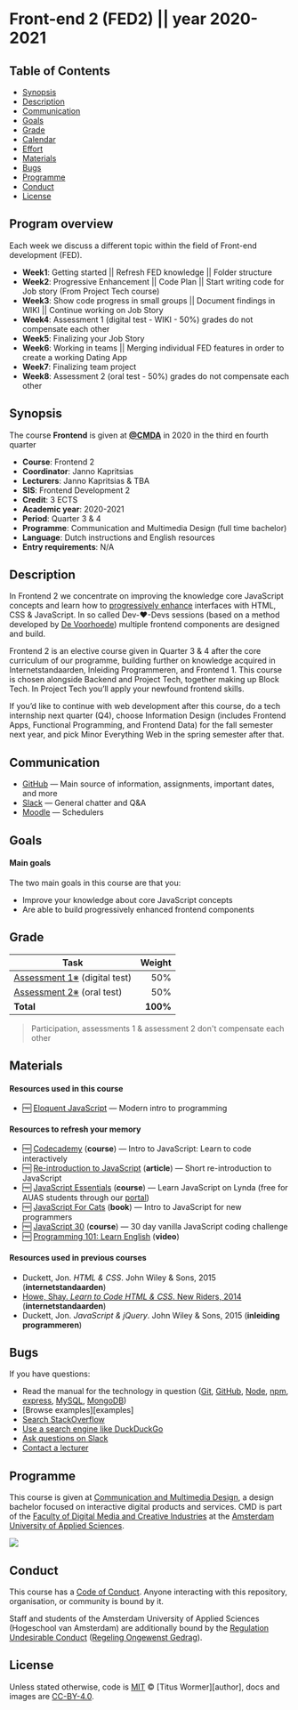 # Front-end 2 (FED2) || year 2020-2021

<!--lint disable no-html-->

<!--lint enable maximum-line-length-->

## Table of Contents

* [Synopsis](#synopsis)
* [Description](#description)
* [Communication](#communication)
* [Goals](#goals)
* [Grade](#grade)
* [Calendar](#calendar)
* [Effort](#effort)
* [Materials](#materials)
* [Bugs](#bugs)
* [Programme](#programme)
* [Conduct](#conduct)
* [License](#license)

## Program overview

Each week we discuss a different topic within the field of Front-end development (FED).

* **Week1**: Getting started || Refresh FED knowledge || Folder structure 
* **Week2**: Progressive Enhancement || Code Plan || Start writing code for Job story (From Project Tech course)
* **Week3**: Show code progress in small groups || Document findings in WIKI || Continue working on Job Story
* **Week4**: Assessment 1 (digital test - WIKI - 50%) grades do not compensate each other 
* **Week5**: Finalizing your Job Story
* **Week6**: Working in teams || Merging individual FED features in order to create a working Dating App
* **Week7**: Finalizing team project
* **Week8**: Assessment 2 (oral test - 50%) grades do not compensate each other 

## Synopsis

The course **Frontend** is given at [**@CMDA**][cmda] in 2020 in the third en fourth quarter

* **Course**: Frontend 2
* **Coordinator**: Janno Kapritsias
* **Lecturers**: Janno Kapritsias & TBA
* **SIS**: Frontend Development 2
* **Credit**: 3 ECTS
* **Academic year**: 2020-2021
* **Period**: Quarter 3 & 4
* **Programme**: Communication and Multimedia Design (full time bachelor)
* **Language**: Dutch instructions and English resources
* **Entry requirements**: N/A

## Description

In Frontend 2 we concentrate on improving the knowledge core JavaScript concepts and learn how to [progressively enhance][pe] interfaces with HTML, CSS & JavaScript. In so called Dev-❤️-Devs sessions (based on a method developed by [De Voorhoede][voorhoede]) multiple frontend components are designed and build.

Frontend 2 is an elective course given in Quarter 3 & 4 after the core curriculum of our programme, building further on knowledge acquired in Internetstandaarden, Inleiding Programmeren, and Frontend 1. This course is chosen alongside Backend and Project Tech, together making up Block Tech. In Project Tech you’ll apply your newfound frontend skills.

If you’d like to continue with web development after this course, do a tech internship next quarter (Q4), choose Information Design (includes Frontend Apps, Functional Programming, and Frontend Data) for the fall semester next year, and pick Minor Everything Web in the spring semester after that.

## Communication

* [GitHub][gh-fe] — Main source of information, assignments, important dates, and more
* [Slack][slack] — General chatter and Q&A
* [Moodle][moodle-fe] — Schedulers

## Goals

#### Main goals

The two main goals in this course are that you:

* Improve your knowledge about core JavaScript concepts
* Are able to build progressively enhanced frontend components

## Grade

| Task                               |   Weight |
| ---------------------------------- | -------: |
| [Assessment 1※][a1] (digital test) |      50% |
| [Assessment 2※][a2] (oral test)    |      50% |
| **Total**                          | **100%** |

> Participation, assessments 1 & assessment 2 don't compensate each other

## Materials

#### Resources used in this course

* 🆓 [Eloquent JavaScript](https://eloquentjavascript.net/3rd_edition/) — Modern intro to programming

#### Resources to refresh your memory

* 🆓 [Codecademy](https://www.codecademy.com/learn/introduction-to-javascript)
  (**course**) — Intro to JavaScript: Learn to code interactively
* 🆓 [Re-introduction to JavaScript](https://developer.mozilla.org/Web/JavaScript/A_re-introduction_to_JavaScript)
  (**article**) — Short re-introduction to JavaScript
* 🆓 [JavaScript Essentials](https://www.lynda.com/JavaScript-tutorials/JavaScript-Essential-Training/574716-2.html)
  (**course**) — Learn JavaScript on Lynda
  (free for AUAS students through our [portal][lynda-portal])
* 🆓 [JavaScript For Cats](http://jsforcats.com)
  (**book**) — Intro to JavaScript for new programmers
* 🆓 [JavaScript 30](https://javascript30.com)
  (**course**) — 30 day vanilla JavaScript coding challenge
* 🆓 [Programming 101: Learn English](https://youtu.be/pOwnBPaW5zE)
  (**video**)

#### Resources used in previous courses

* Duckett, Jon.
  _HTML & CSS_.
  John Wiley & Sons, 2015
  (**internetstandaarden**)
* [Howe, Shay.
  _Learn to Code HTML & CSS_.
  New Riders, 2014][html-css]
  (**internetstandaarden**)
* Duckett, Jon.
  _JavaScript & jQuery_.
  John Wiley & Sons, 2015
  (**inleiding programmeren**)

## Bugs

If you have questions:

* Read the manual for the technology in question
  ([Git](https://git-scm.com/docs),
  [GitHub](https://guides.github.com),
  [Node](https://nodejs.org/api/),
  [npm](https://docs.npmjs.com),
  [express](http://expressjs.com/en/4x/api.html),
  [MySQL](https://dev.mysql.com/doc/refman/5.7/en/),
  [MongoDB](https://docs.mongodb.com))
* [Browse examples][examples]
* [Search StackOverflow][stackoverflow]
* [Use a search engine like DuckDuckGo][duckduckgo]
* [Ask questions on Slack][slack]
* [Contact a lecturer][synopsis]

## Programme

This course is given at [Communication and Multimedia Design][bachelor], a
design bachelor focused on interactive digital products and services. CMD is
part of the [Faculty of Digital Media and Creative Industries][faculty] at the
[Amsterdam University of Applied Sciences][university].

[![][cmd-logo]][bachelor]

## Conduct

This course has a [Code of Conduct][coc]. Anyone interacting with this
repository, organisation, or community is bound by it.

Staff and students of the Amsterdam University of Applied Sciences (Hogeschool
van Amsterdam) are additionally bound by the [Regulation Undesirable
Conduct][ruc] ([Regeling Ongewenst Gedrag][rog]).

## License

Unless stated otherwise, code is [MIT][] © [Titus Wormer][author],
docs and images are [CC-BY-4.0][].

[mit]: license.md#code
[cc-by-4.0]: license.md#documentation-and-images
[cmda]: https://github.com/cmda
[fe3]: https://github.com/cmda-fe3/course-17-18
[gh-fe]: https://github.com/cmda-fe/course-1819
[slack]: https://cmda-tech.slack.com
[moodle-fe]: https://moodle.cmd.hva.nl/course/view.php?id=451
[rooster]: https://rooster.hva.nl
[pe]: https://en.wikipedia.org/wiki/Progressive_enhancement
[http]: https://tools.ietf.org/html/rfc2068
[command-line]: https://en.wikipedia.org/wiki/Command-line_interface
[git]: https://git-scm.com
[stackoverflow]: https://stackoverflow.com
[duckduckgo]: https://duckduckgo.com
[synopsis]: #synopsis
[minor]: https://cmda.github.io/minor-everything-web/
[voorhoede]: https://www.voorhoede.nl
[html-css]: https://learn.shayhowe.com/html-css/
[safari]: http://rps.hva.nl:2048/login?url=http://proquest.safaribooksonline.com/?uicode=hva
[lynda-portal]: https://lyndaportal.ict.hva.nl
[ydkjs-1]: https://github.com/getify/You-Dont-Know-JS/blob/master/up%20&%20going/README.md#you-dont-know-js-up--going
[ydkjs-2]: https://github.com/getify/You-Dont-Know-JS/blob/master/scope%20&%20closures/README.md#you-dont-know-js-scope--closures
[ydkjs-3]: https://github.com/getify/You-Dont-Know-JS/blob/master/this%20&%20object%20prototypes/README.md#you-dont-know-js-this--object-prototypes
[ydkjs-4]: https://github.com/getify/You-Dont-Know-JS/blob/master/types%20&%20grammar/README.md#you-dont-know-js-types--grammar
[ydkjs-5]: https://github.com/getify/You-Dont-Know-JS/blob/master/async%20&%20performance/README.md#you-dont-know-js-async--performance
[ydkjs-6]: https://github.com/getify/You-Dont-Know-JS/blob/master/es6%20&%20beyond/README.md#you-dont-know-js-es6--beyond
[bachelor]: https://www.cmd-amsterdam.nl/english/
[faculty]: https://www.amsterdamuas.com/faculty/fdmci/faculty-of-digital-media-and-creative-industries.html
[university]: https://www.amsterdamuas.com
[cmd-logo]: images/cmd.jpg
[coc]: code-of-conduct.md
[ruc]: https://www.amsterdamuas.com/practical-matters/algemeen/hva-breed/juridische-zaken/legal-affairs/regulation-undesirable-conduct/regulation-undesirable-conduct.html#anker-3-complaints-authority
[rog]: https://www.hva.nl/praktisch/algemeen/hva-breed/juridische-zaken/loket-beroep-bezwaar-en-klacht/regeling-ongewenst-gedrag/regeling-ongewenst-gedrag.html?origin=gbS4rg%2FDTZuxQ6lGVF%2BN1A
[a1]: assessment-1.md
[a2]: assessment-2.md
[participation]: participation.md
[w1]: week-1.md
[w2]: week-2.md
[w3]: week-3.md
[w4]: week-4.md
[w5]: week-5.md
[w6]: week-6.md
[w1lec]: week-1.md#lecture
[w2lec]: week-2.md#lecture
[w3lec]: week-3.md#lecture
[w4lec]: week-4.md#lecture
[w5lec]: week-5.md#lecture
[w6lec]: week-6.md#lecture
[w1lab]: week-1.md#lab
[w2lab]: week-2.md#lab
[w3lab]: week-3.md#lab
[w4lab]: week-4.md#lab
[w5lab]: week-5.md#lab
[w6lab]: week-6.md#lab
[w7lab]: week-7.md#lab
[w8lab]: week-8.md#lab
[w1a]: week-1.md#assignments
[w2a]: week-2.md#assignments
[w3a]: week-3.md#assignments
[w4a]: week-4.md#assignments
[w5a]: week-5.md#assignments
